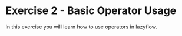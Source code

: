 Exercise 2 - Basic Operator Usage
=================================

In this exercise you will learn how to use operators in lazyflow.
